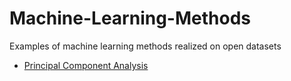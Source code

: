 # Machine-Learning-Methods
Examples of machine learning methods realized on open datasets
  
- [Principal Component Analysis](https://github.com/Svkhorol/Machine-Learning-Methods/blob/main/Principal%20Component%20Analysis/PCA_news.ipynb)

